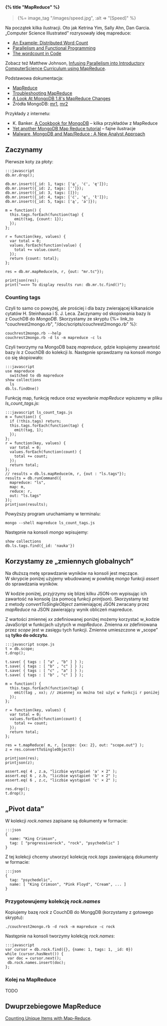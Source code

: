 #### {% title "MapReduce" %}

<blockquote>
 {%= image_tag "/images/speed.jpg", :alt => "[Speed]" %}
</blockquote>

Na początek kilka ilustracji. Oto jak
Ketrina Yim, Sally Ahn, Dan Garcia. „Computer Science Illustrated”
rozrysowały ideę mapreduce:

* [An Example: Distributed Word Count](http://csillustrated.berkeley.edu/PDFs/mapreduce-example.pdf)
* [Parallelism and Functional Programming](http://csillustrated.berkeley.edu/PDFs/mapreduce.pdf)
* [The wordcount in Code](http://csillustrated.berkeley.edu/PDFs/mapreduce-code.pdf)

Zobacz też Matthew Johnson,
[Infusing Parallelism into Introductory ComputerScience Curriculum using MapReduce](http://www.eecs.berkeley.edu/Pubs/TechRpts/2008/EECS-2008-34.pdf).


Podstawowa dokumentacja:

* [MapReduce](http://www.mongodb.org/display/DOCS/MapReduce)
* [Troubleshooting MapReduce](http://www.mongodb.org/display/DOCS/Troubleshooting+MapReduce)
* [A Look At MongoDB 1.8's MapReduce Changes](http://blog.evilmonkeylabs.com/2011/01/27/MongoDB-1_8-MapReduce/)
* Źródła MongoDB: [mr1](https://github.com/mongodb/mongo/blob/master/jstests/mr1.js),
  [mr2](https://github.com/mongodb/mongo/blob/master/jstests/mr2.js)

Przykłady z internetu:

* K. Banker. [A Cookbook for MongoDB](http://cookbook.mongodb.org/index.html) –
  kilka przykładów z MapReduce
* [Yet another MongoDB Map Reduce tutorial](http://www.mongovue.com/2010/11/03/yet-another-mongodb-map-reduce-tutorial/) –
  fajne ilustracje
* [Malware, MongoDB and Map/Reduce : A New Analyst Approach](http://blog.9bplus.com/malware-mongodb-and-mapreduce-a-new-analyst-a)

## Zaczynamy

Pierwsze koty za płoty:

    :::javascript
    db.mr.drop();

    db.mr.insert({_id: 1, tags: ['ą', 'ć', 'ę']});
    db.mr.insert({_id: 2, tags: ['']});
    db.mr.insert({_id: 3, tags: []});
    db.mr.insert({_id: 4, tags: ['ć', 'ę', 'ł']});
    db.mr.insert({_id: 5, tags: ['ą', 'a']});

    m = function() {
      this.tags.forEach(function(tag) {
        emit(tag, {count: 1});
      });
    };

    r = function(key, values) {
      var total = 0;
      values.forEach(function(value) {
        total += value.count;
      });
      return {count: total};
    };

    res = db.mr.mapReduce(m, r, {out: "mr.tc"});

    printjson(res);
    print("==>> To display results run: db.mr.tc.find()");


### Counting tags

Czyli to samo co powyżej, ale prościej i dla bazy zwierającej
kilkanaście cytatów H. Steinhausa i S. J. Leca. Zaczynamy od
skopiowania bazy *ls* z CouchDB do *MongoDB*.
Skorzystamy ze skryptu
{%= link_to "couchrest2mongo.rb", "/doc/scripts/couchrest2mongo.rb" %}:

    couchrest2mongo.rb --help
    couchrest2mongo.rb -d ls -m mapreduce -c ls

Czyli tworzymy na MongoDB bazę *mapreduce*, gdzie kopiujemy zawartość bazy
*ls* z CouchDB do kolekcji *ls*. Następnie sprawdzamy na konsoli
*mongo* co się skopiowało:

    :::javascript
    use mapreduce
      switched to db mapreduce
    show collections
      ls
    db.ls.findOne()

Funkcję map, funkcję reduce oraz wywołanie *mapReduce*
wpiszemy w pliku *ls_count_tags.js*:

    :::javascript ls_count_tags.js
    m = function() {
      if (!this.tags) return;
      this.tags.forEach(function(tag) {
        emit(tag, 1);
      });
    };
    r = function(key, values) {
      var total = 0;
      values.forEach(function(count) {
        total += count;
      });
      return total;
    };
    // results = db.ls.mapReduce(m, r, {out : "ls.tags"});
    results = db.runCommand({
      mapreduce: "ls",
      map: m,
      reduce: r,
      out: "ls.tags"
    });
    printjson(results);

Powyższy program uruchamiamy w terminalu:

    mongo --shell mapreduce ls_count_tags.js

Następnie na konsoli *mongo* wpisujemy:

    show collections
    db.ls.tags.find({_id: 'nauka'})


## Korzystamy ze „zmiennych globalnych”

Na dłuższą metę sprawdzanie wyników na konsoli jest męczące.
W skrypcie poniżej użyjemy wbudowanej w powłokę *mongo* funkcji
*assert* do sprawdzania wyników.

W kodzie poniżej, przyjrzymy się blizej kilku JSON-om
wypisując ich zawartość na konsolę (za pomocą funkcji *printjson*).
Skorzystamy też z metody *convertToSingleObject* zamieniającej
JSON zwracany przez *mapReduce* na JSON zawierający
wynik obliczeń mapreduce.

Z wartości zmiennej *xx* zdefiniowanej poniżej możemy korzystać
w_kodzie JavaScript w funkcjach użytych w *mapReduce*.
Zmienna *xx* zdefiniowana przez *scope* jest w zasięgu tych funkcji.
Zmienne umieszczone w „scope” są **tylko do odczytu**.

    :::javascript scope.js
    t = db.scope;
    t.drop();

    t.save( { tags : [ "a" , "b" ] } );
    t.save( { tags : [ "b" , "c" ] } );
    t.save( { tags : [ "c" , "a" ] } );
    t.save( { tags : [ "b" , "c" ] } );

    m = function() {
      this.tags.forEach(function(tag) {
        emit(tag , xx); // zmiennej xx można też użyć w funkcji r poniżej
      });
    };

    r = function(key, values) {
      var total = 0;
      values.forEach(function(count) {
        total += count;
      });
      return total;
    };

    res = t.mapReduce( m, r, {scope: {xx: 2}, out: "scope.out"} );
    z = res.convertToSingleObject()

    printjson(res);
    printjson(z);

    assert.eq( 4 , z.a, "liczbie wystąpień 'a' × 2" );
    assert.eq( 6 , z.b, "liczbie wystąpień 'b' × 2" );
    assert.eq( 6 , z.c, "liczbie wystąpień 'c' × 2" );

    res.drop();
    t.drop();


## „Pivot data”

W kolekcji *rock.names* zapisane są dokumenty w formacie:

    :::json
    {
      name: "King Crimson",
      tag: [ "progressiverock", "rock", "psychedelic" ]
    }

Z tej kolekcji chcemy utworzyć kolekcję *rock.tags* zawierającą
dokumenty w formacie:

    :::json
    {
      tag: "psychedelic",
      name: [ "King Crimson", "Pink Floyd", "Cream", ... ]
    }


### Przygotowujemy kolekcję *rock.names*

Kopiujemy bazę *rock* z CouchDB do MonggDB (korzystamy z gotowego skryptu):

    ./couchrest2mongo.rb -d rock -m mapreduce -c rock

Następnie na konsoli tworzymy kolekcję *rock.names*:

    :::javascript
    var cursor = db.rock.find({}, {name: 1, tags: 1, _id: 0})
    while (cursor.hasNext()) {
     var doc = cursor.next();
     db.rock.names.insert(doc);
    };


### Kolej na MapReduce

TODO



## Dwuprzebiegowe MapReduce

[Counting Unique Items with Map-Reduce](http://cookbook.mongodb.org/patterns/unique_items_map_reduce/).
